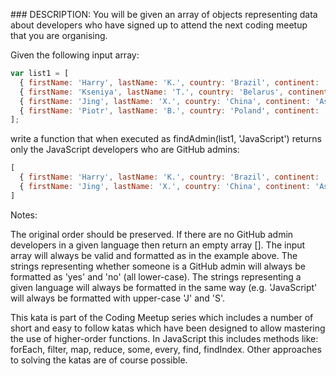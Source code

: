 ### DESCRIPTION:
You will be given an array of objects representing data about developers who have signed up to attend the next coding meetup that you are organising.

Given the following input array:
```js
var list1 = [
  { firstName: 'Harry', lastName: 'K.', country: 'Brazil', continent: 'Americas', age: 22, language: 'JavaScript', githubAdmin: 'yes' },
  { firstName: 'Kseniya', lastName: 'T.', country: 'Belarus', continent: 'Europe', age: 49, language: 'Ruby', githubAdmin: 'no' },
  { firstName: 'Jing', lastName: 'X.', country: 'China', continent: 'Asia', age: 34, language: 'JavaScript', githubAdmin: 'yes' },
  { firstName: 'Piotr', lastName: 'B.', country: 'Poland', continent: 'Europe', age: 128, language: 'JavaScript', githubAdmin: 'no' }
];
```
write a function that when executed as findAdmin(list1, 'JavaScript') returns only the JavaScript developers who are GitHub admins:
```js
[
  { firstName: 'Harry', lastName: 'K.', country: 'Brazil', continent: 'Americas', age: 22, language: 'JavaScript', githubAdmin: 'yes' },
  { firstName: 'Jing', lastName: 'X.', country: 'China', continent: 'Asia', age: 34, language: 'JavaScript', githubAdmin: 'yes' }
]
```
Notes:

The original order should be preserved.
If there are no GitHub admin developers in a given language then return an empty array [].
The input array will always be valid and formatted as in the example above.
The strings representing whether someone is a GitHub admin will always be formatted as 'yes' and 'no' (all lower-case).
The strings representing a given language will always be formatted in the same way (e.g. 'JavaScript' will always be formatted with upper-case 'J' and 'S'.




This kata is part of the Coding Meetup series which includes a number of short and easy to follow katas which have been designed to allow mastering the use of higher-order functions. In JavaScript this includes methods like: forEach, filter, map, reduce, some, every, find, findIndex. Other approaches to solving the katas are of course possible.